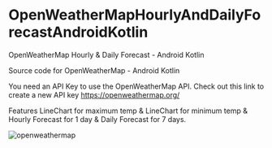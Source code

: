 # OpenWeatherMapHourlyAndDailyForecastAndroidKotlin
 OpenWeatherMap Hourly &amp; Daily Forecast - Android Kotlin
 
 Source code for OpenWeatherMap - Android Kotlin
 
 You need an API Key to use the OpenWeatherMap API.
 Check out this link to create a new API key https://openweathermap.org/
 
Features
LineChart for maximum temp &amp;
LineChart for minimum temp &amp;
Hourly Forecast for 1 day &amp;
Daily Forecast for 7 days.

![openweathermap](https://user-images.githubusercontent.com/48427398/218531411-1368e4e2-0c75-4758-9fc3-749de11c8965.jpeg)
